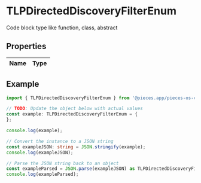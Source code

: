 
# TLPDirectedDiscoveryFilterEnum

Code block type like function, class, abstract

## Properties

Name | Type
------------ | -------------

## Example

```typescript
import { TLPDirectedDiscoveryFilterEnum } from '@pieces.app/pieces-os-client';

// TODO: Update the object below with actual values
const example: TLPDirectedDiscoveryFilterEnum = {
};

console.log(example);

// Convert the instance to a JSON string
const exampleJSON: string = JSON.stringify(example);
console.log(exampleJSON);

// Parse the JSON string back to an object
const exampleParsed = JSON.parse(exampleJSON) as TLPDirectedDiscoveryFilterEnum;
console.log(exampleParsed);
```


